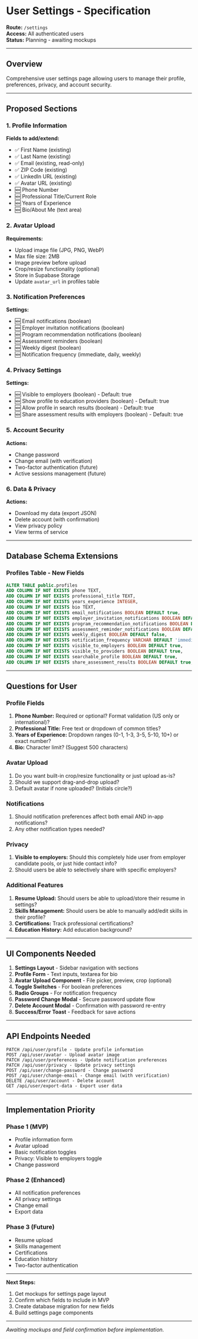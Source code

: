 # User Settings - Specification

**Route:** `/settings`  
**Access:** All authenticated users  
**Status:** Planning - awaiting mockups

---

## Overview

Comprehensive user settings page allowing users to manage their profile, preferences, privacy, and account security.

---

## Proposed Sections

### 1. Profile Information
**Fields to add/extend:**
- ✅ First Name (existing)
- ✅ Last Name (existing)
- ✅ Email (existing, read-only)
- ✅ ZIP Code (existing)
- ✅ LinkedIn URL (existing)
- ✅ Avatar URL (existing)
- 🆕 Phone Number
- 🆕 Professional Title/Current Role
- 🆕 Years of Experience
- 🆕 Bio/About Me (text area)

### 2. Avatar Upload
**Requirements:**
- Upload image file (JPG, PNG, WebP)
- Max file size: 2MB
- Image preview before upload
- Crop/resize functionality (optional)
- Store in Supabase Storage
- Update `avatar_url` in profiles table

### 3. Notification Preferences
**Settings:**
- 🆕 Email notifications (boolean)
- 🆕 Employer invitation notifications (boolean)
- 🆕 Program recommendation notifications (boolean)
- 🆕 Assessment reminders (boolean)
- 🆕 Weekly digest (boolean)
- 🆕 Notification frequency (immediate, daily, weekly)

### 4. Privacy Settings
**Settings:**
- 🆕 Visible to employers (boolean) - Default: true
- 🆕 Show profile to education providers (boolean) - Default: true
- 🆕 Allow profile in search results (boolean) - Default: true
- 🆕 Share assessment results with employers (boolean) - Default: true

### 5. Account Security
**Actions:**
- Change password
- Change email (with verification)
- Two-factor authentication (future)
- Active sessions management (future)

### 6. Data & Privacy
**Actions:**
- Download my data (export JSON)
- Delete account (with confirmation)
- View privacy policy
- View terms of service

---

## Database Schema Extensions

### Profiles Table - New Fields
```sql
ALTER TABLE public.profiles
ADD COLUMN IF NOT EXISTS phone TEXT,
ADD COLUMN IF NOT EXISTS professional_title TEXT,
ADD COLUMN IF NOT EXISTS years_experience INTEGER,
ADD COLUMN IF NOT EXISTS bio TEXT,
ADD COLUMN IF NOT EXISTS email_notifications BOOLEAN DEFAULT true,
ADD COLUMN IF NOT EXISTS employer_invitation_notifications BOOLEAN DEFAULT true,
ADD COLUMN IF NOT EXISTS program_recommendation_notifications BOOLEAN DEFAULT true,
ADD COLUMN IF NOT EXISTS assessment_reminder_notifications BOOLEAN DEFAULT true,
ADD COLUMN IF NOT EXISTS weekly_digest BOOLEAN DEFAULT false,
ADD COLUMN IF NOT EXISTS notification_frequency VARCHAR DEFAULT 'immediate' CHECK (notification_frequency IN ('immediate', 'daily', 'weekly')),
ADD COLUMN IF NOT EXISTS visible_to_employers BOOLEAN DEFAULT true,
ADD COLUMN IF NOT EXISTS visible_to_providers BOOLEAN DEFAULT true,
ADD COLUMN IF NOT EXISTS searchable_profile BOOLEAN DEFAULT true,
ADD COLUMN IF NOT EXISTS share_assessment_results BOOLEAN DEFAULT true;
```

---

## Questions for User

### Profile Fields
1. **Phone Number:** Required or optional? Format validation (US only or international)?
2. **Professional Title:** Free text or dropdown of common titles?
3. **Years of Experience:** Dropdown ranges (0-1, 1-3, 3-5, 5-10, 10+) or exact number?
4. **Bio:** Character limit? (Suggest 500 characters)

### Avatar Upload
1. Do you want built-in crop/resize functionality or just upload as-is?
2. Should we support drag-and-drop upload?
3. Default avatar if none uploaded? (Initials circle?)

### Notifications
1. Should notification preferences affect both email AND in-app notifications?
2. Any other notification types needed?

### Privacy
1. **Visible to employers:** Should this completely hide user from employer candidate pools, or just hide contact info?
2. Should users be able to selectively share with specific employers?

### Additional Features
1. **Resume Upload:** Should users be able to upload/store their resume in settings?
2. **Skills Management:** Should users be able to manually add/edit skills in their profile?
3. **Certifications:** Track professional certifications?
4. **Education History:** Add education background?

---

## UI Components Needed

1. **Settings Layout** - Sidebar navigation with sections
2. **Profile Form** - Text inputs, textarea for bio
3. **Avatar Upload Component** - File picker, preview, crop (optional)
4. **Toggle Switches** - For boolean preferences
5. **Radio Groups** - For notification frequency
6. **Password Change Modal** - Secure password update flow
7. **Delete Account Modal** - Confirmation with password re-entry
8. **Success/Error Toast** - Feedback for save actions

---

## API Endpoints Needed

```
PATCH /api/user/profile - Update profile information
POST /api/user/avatar - Upload avatar image
PATCH /api/user/preferences - Update notification preferences
PATCH /api/user/privacy - Update privacy settings
POST /api/user/change-password - Change password
POST /api/user/change-email - Change email (with verification)
DELETE /api/user/account - Delete account
GET /api/user/export-data - Export user data
```

---

## Implementation Priority

### Phase 1 (MVP)
- Profile information form
- Avatar upload
- Basic notification toggles
- Privacy: Visible to employers toggle
- Change password

### Phase 2 (Enhanced)
- All notification preferences
- All privacy settings
- Change email
- Export data

### Phase 3 (Future)
- Resume upload
- Skills management
- Certifications
- Education history
- Two-factor authentication

---

**Next Steps:**
1. Get mockups for settings page layout
2. Confirm which fields to include in MVP
3. Create database migration for new fields
4. Build settings page components

---

*Awaiting mockups and field confirmation before implementation.*
